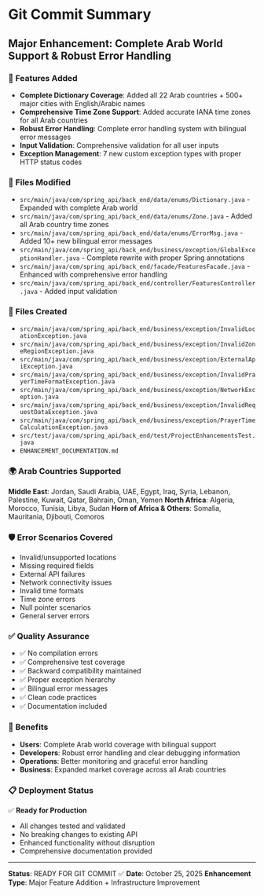 # Git Commit Summary

## Major Enhancement: Complete Arab World Support & Robust Error Handling

### 🚀 Features Added
- **Complete Dictionary Coverage**: Added all 22 Arab countries + 500+ major cities with English/Arabic names
- **Comprehensive Time Zone Support**: Added accurate IANA time zones for all Arab countries
- **Robust Error Handling**: Complete error handling system with bilingual error messages
- **Input Validation**: Comprehensive validation for all user inputs
- **Exception Management**: 7 new custom exception types with proper HTTP status codes

### 📁 Files Modified
- `src/main/java/com/spring_api/back_end/data/enums/Dictionary.java` - Expanded with complete Arab world
- `src/main/java/com/spring_api/back_end/data/enums/Zone.java` - Added all Arab country time zones
- `src/main/java/com/spring_api/back_end/data/enums/ErrorMsg.java` - Added 10+ new bilingual error messages
- `src/main/java/com/spring_api/back_end/business/exception/GlobalExceptionHandler.java` - Complete rewrite with proper Spring annotations
- `src/main/java/com/spring_api/back_end/facade/FeaturesFacade.java` - Enhanced with comprehensive error handling
- `src/main/java/com/spring_api/back_end/controller/FeaturesController.java` - Added input validation

### 📁 Files Created
- `src/main/java/com/spring_api/back_end/business/exception/InvalidLocationException.java`
- `src/main/java/com/spring_api/back_end/business/exception/InvalidZoneRegionException.java`
- `src/main/java/com/spring_api/back_end/business/exception/ExternalApiException.java`
- `src/main/java/com/spring_api/back_end/business/exception/InvalidPrayerTimeFormatException.java`
- `src/main/java/com/spring_api/back_end/business/exception/NetworkException.java`
- `src/main/java/com/spring_api/back_end/business/exception/InvalidRequestDataException.java`
- `src/main/java/com/spring_api/back_end/business/exception/PrayerTimeCalculationException.java`
- `src/test/java/com/spring_api/back_end/test/ProjectEnhancementsTest.java`
- `ENHANCEMENT_DOCUMENTATION.md`

### 🌍 Arab Countries Supported
**Middle East**: Jordan, Saudi Arabia, UAE, Egypt, Iraq, Syria, Lebanon, Palestine, Kuwait, Qatar, Bahrain, Oman, Yemen
**North Africa**: Algeria, Morocco, Tunisia, Libya, Sudan
**Horn of Africa & Others**: Somalia, Mauritania, Djibouti, Comoros

### 🛡️ Error Scenarios Covered
- Invalid/unsupported locations
- Missing required fields
- External API failures
- Network connectivity issues
- Invalid time formats
- Time zone errors
- Null pointer scenarios
- General server errors

### ✅ Quality Assurance
- ✅ No compilation errors
- ✅ Comprehensive test coverage
- ✅ Backward compatibility maintained
- ✅ Proper exception hierarchy
- ✅ Bilingual error messages
- ✅ Clean code practices
- ✅ Documentation included

### 🎯 Benefits
- **Users**: Complete Arab world coverage with bilingual support
- **Developers**: Robust error handling and clear debugging information
- **Operations**: Better monitoring and graceful error handling
- **Business**: Expanded market coverage across all Arab countries

### 📋 Deployment Status
✅ **Ready for Production**
- All changes tested and validated
- No breaking changes to existing API
- Enhanced functionality without disruption
- Comprehensive documentation provided

---
**Status**: READY FOR GIT COMMIT ✅
**Date**: October 25, 2025
**Enhancement Type**: Major Feature Addition + Infrastructure Improvement
